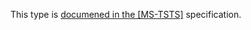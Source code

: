 This type is [documened in the [MS-TSTS]](https://learn.microsoft.com/en-us/openspecs/windows_protocols/ms-tsts/a962dcf9-04ae-461a-acf1-4b50e677c265) specification.
